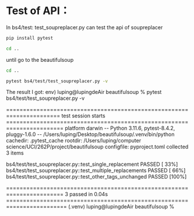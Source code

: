 # Test of API：
In bs4/test:
test_soupreplacer.py can test the api of soupreplacer

```bash
pip install pytest
```
```bash
cd ..
```
until go to the beautifulsoup 

```bash
cd ..
```

```bash
pytest bs4/test/test_soupreplacer.py -v
```
The result I got:
env) luping@lupingdeAir beautifulsoup % pytest bs4/test/test_soupreplacer.py -v

====================================================================== test session starts =======================================================================
platform darwin -- Python 3.11.6, pytest-8.4.2, pluggy-1.6.0 -- /Users/luping/Desktop/beautifulsoup/.venv/bin/python
cachedir: .pytest_cache
rootdir: /Users/luping/computer science/UCI/262P/project/beautifulsoup
configfile: pyproject.toml
collected 3 items                                                                                                                                                

bs4/test/test_soupreplacer.py::test_single_replacement PASSED                                                                                              [ 33%]
bs4/test/test_soupreplacer.py::test_multiple_replacements PASSED                                                                                           [ 66%]
bs4/test/test_soupreplacer.py::test_other_tags_unchanged PASSED                                                                                            [100%]

======================================================================= 3 passed in 0.04s ========================================================================
(.venv) luping@lupingdeAir beautifulsoup % 
